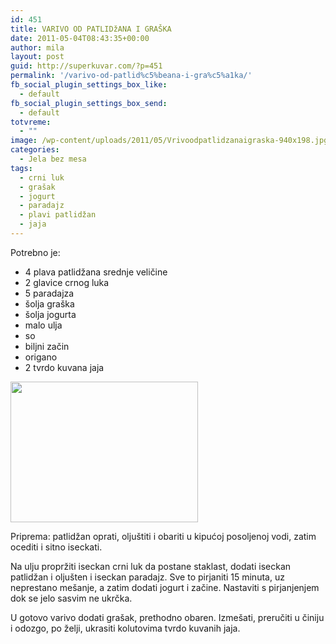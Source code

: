 ```yaml
---
id: 451
title: VARIVO OD PATLIDžANA I GRAŠKA
date: 2011-05-04T08:43:35+00:00
author: mila
layout: post
guid: http://superkuvar.com/?p=451
permalink: '/varivo-od-patlid%c5%beana-i-gra%c5%a1ka/'
fb_social_plugin_settings_box_like:
  - default
fb_social_plugin_settings_box_send:
  - default
totvreme:
  - ""
image: /wp-content/uploads/2011/05/Vrivoodpatlidzanaigraska-940x198.jpg
categories:
  - Jela bez mesa
tags:
  - crni luk
  - grašak
  - jogurt
  - paradajz
  - plavi patlidžan
  - jaja
---
```

Potrebno je:

  * 4 plava patlidžana srednje veličine
  * 2 glavice crnog luka
  * 5 paradajza
  * šolja graška
  * šolja jogurta
  * malo ulja
  * so
  * biljni začin
  * origano
  * 2 tvrdo kuvana jaja

<img class="alignnone size-medium wp-image-4736" title="Vrivoodpatlidzanaigraska" src="//superkuvar.com/wp-content/uploads/2011/05/Vrivoodpatlidzanaigraska-300x225.jpg" alt="" width="300" height="225" /> 

Priprema: patlidžan oprati, oljuštiti i obariti u kipućoj posoljenoj vodi, zatim ocediti i sitno iseckati.

Na ulju propržiti iseckan crni luk da postane staklast, dodati iseckan patlidžan i oljušten i iseckan paradajz. Sve to pirjaniti 15 minuta, uz neprestano mešanje, a zatim dodati jogurt i začine. Nastaviti s pirjanjenjem dok se jelo sasvim ne ukrčka.

U gotovo varivo dodati grašak, prethodno obaren. Izmešati, preručiti u činiju i odozgo, po želji, ukrasiti kolutovima tvrdo kuvanih jaja.